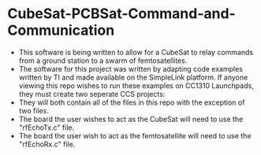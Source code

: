 # CubeSat-PCBSat-Command-and-Communication
- This software is being written to allow for a CubeSat to relay commands from a ground station to a swarm of femtosatellites.
- The software for this project was written by adapting code examples written by TI and made available on the SimpleLink platform.
If anyone viewing this repo wishes to run these examples on CC1310 Launchpads, they must create two seperate CCS projects:
- They will both contain all of the files in this repo with the exception of two files.
- The board the user wishes to act as the CubeSat will need to use the "rfEchoTx.c" file.
- The board the user wish to act as the femtosatellite will need to use the "rfEchoRx.c" file.
